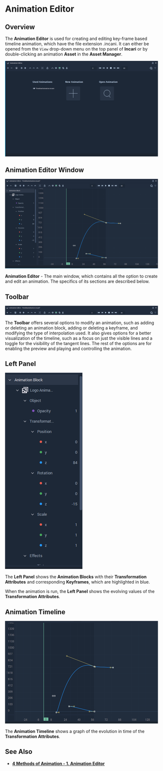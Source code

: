 # Animation Editor

## Overview

The **Animation Editor** is used for creating and editing key-frame based timeline animation, which have the file extension .incani. It can either be opened from the `View` drop-down menu on the top panel of **Incari** or by double-clicking an animation **Asset** in the **Asset Manager**.

![](../.gitbook/assets/animation-editor2.png)

## Animation Editor Window

![](../.gitbook/assets/animation-editor3.png)

**Animation Editor** - The main window, which contains all the option to create and edit an animation. The specifics of its sections are described below.

## Toolbar

![](../.gitbook/assets/animation-editor-top-panel.png)

The **Toolbar** offers several options to modify an animation, such as adding or deleting an animation block, adding or deleting a keyframe, and modifying the type of interpolation used.
It also gives options for a better visualization of the timeline, such as a focus on just the visible lines and a toggle for the visibility of the tangent lines.
The rest of the options are for enabling the preview and playing and controlling the animation.

## Left Panel

![](../.gitbook/assets/animation-editor-left-panel.png)

The **Left Panel** shows the **Animation Blocks** with their **Transformation Attributes** and corresponding **Keyframes**, which are highlighted in blue.

When the animation is run, the **Left Panel** shows the evolving values of the **Transformation Attributes**.

## Animation Timeline

![](../.gitbook/assets/animation-editor-central.png)

The **Animation Timeline** shows a graph of the evolution in time of the **Transformation Attributes**.

## See Also

* [**4 Methods of Animation - 1. Animation Editor**](../demo-projects/4-methods-of-animation.md#1-animation-editor)